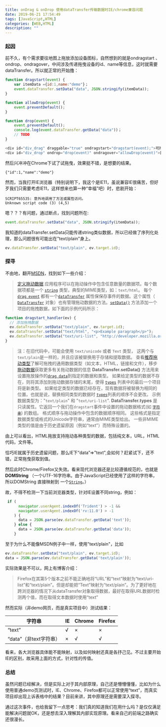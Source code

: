 ```yaml
---
title: onDrag & onDrop 使用dataTransfer传输数据时IE/chrome兼容问题
date: 2019-06-21 17:54:49
tags: [JavaScript,HTML]
categories: [WEB,HTML]
description: ""
---
```


### 起因

前不久，有个需求要往地图上拖放添加设备图标，自然想到的就是ondragstart 、ondrop、ondragover，中间涉及传递拖曳设备的id、name等信息，这时就需要dataTransfer。所以就正常的开始撸：

```js
function dragstart(event) {
    var itemData ={id:1,name:"demo"}；
    event.dataTransfer.setData("data", JSON.stringify(itemData));
}

function allowDrop(event) {
    event.preventDefault();
}

function drop(event) {
    event.preventDefault();
    console.log(event.dataTransfer.getData("data"))；
    // TODO
}

<div id="div_drag" draggable="true" ondragstart="dragstart(event);">可拖曳元素</div>
<div id="div_drop" ondrop="drop(event)" ondragover="allowDrop(event)">拖曳放置区</div>

```
<!-- more -->
然后兴冲冲在Chrome下试了试拖曳，效果挺不错，是想要的结果。

```
{"id":1,"name":"demo"}
```

然而，当我打开IE浏览器（特别说明下，我这个是IE11，虽说兼容IE很痛苦，但好歹我们只需要考虑IE11，这样想来也算一种“幸福”吧）时，悲剧开始：

```
SCRIPT65535: 意外地调用了方法或属性访问。
Unknown script code (3) (4,5)
```

嗯？？？有问题，通过断点，找到问题所在:

```js
event.dataTransfer.setData("data", JSON.stringify(itemData));
```

我知道的dataTransfer.setData只能传递string类似数据，所以已经做了序列化处理，那么问题很有可能出在"text/plain"身上。

```js
ev.dataTransfer.setData("text/plain", ev.target.id);
```

### 探寻

不由地，翻开[MSDN](<https://developer.mozilla.org/zh-CN/docs/Web/API/HTML_Drag_and_Drop_API>)，找到如下一些介绍：

>[定义拖动数据](https://developer.mozilla.org/zh-CN/docs/Web/API/HTML_Drag_and_Drop_API#定义拖动数据)
应用程序可以在拖动操作中包含任意数量的数据项。每个数据项都是一个  [`string`](https://developer.mozilla.org/zh-CN/docs/Web/API/DOMString) 类型，典型的MIME类型，如：`text/html`。
每个 [`drag event`](https://developer.mozilla.org/zh-CN/docs/Web/API/DragEvent)  都有一个[`dataTransfer`](https://developer.mozilla.org/zh-CN/docs/Web/API/DragEvent/dataTransfer) 属性保保存事件的数据。这个属性（ [`DataTransfer`](https://developer.mozilla.org/zh-CN/docs/Web/API/DataTransfer) 对象）也有管理拖动数据的方法。[`setData()`](https://developer.mozilla.org/zh-CN/docs/Web/API/DataTransfer/setData) 方法添加一个项目的拖拽数据，如下面的示例代码所示：

```js
function dragstart_handler(ev) {
  // 添加拖拽数据
  ev.dataTransfer.setData("text/plain", ev.target.id);
  ev.dataTransfer.setData("text/html", "<p>Example paragraph</p>");
  ev.dataTransfer.setData("text/uri-list", "http://developer.mozilla.org");
}
```

>注：在旧代码中，可能会使用 `text/unicode` 或者 `Text` 类型， 这两个与 `text/plain`是一样的，并且应该被替换用于存储和提取数据。
>查看[推荐拖动类型](https://developer.mozilla.org/zh-CN/docs/DragDrop/Recommended_Drag_Types)了解可拖拽的通用数据类型（如文本，HTML，链接和文件），移步[拖动数据](https://developer.mozilla.org/zh-CN/docs/Web/Guide/HTML/Drag_operations#dragdata)获取更多有关拖动数据的信息
>**DataTransfer.setData()** 方法用来设置拖放操作的[`drag data`](https://developer.mozilla.org/zh-CN/docs/Web/API/DataTransfer)到指定的数据和类型。
如果给定类型的数据不存在，则将其添加到拖动数据存储的末尾，使得 [`types`](https://developer.mozilla.org/zh-CN/docs/Web/API/DataTransfer/types) 列表中的最后一个项目将是新类型。
如果给定类型的数据已经存在，现有数据将被替换为相同的位置。也就是说，替换相同类型的数据时 [`types`](https://developer.mozilla.org/zh-CN/docs/Web/API/DataTransfer/types)列表的顺序不会更改。
示例数据类型为："`text/plain`" 和 "`text/uri-list`".
>**DataTransfer.types** 是只读属性。它返回一个我们在`dragstart`事件中设置的拖动数据格式(如 [`字符串`](https://developer.mozilla.org/zh-CN/docs/Web/API/DOMString)) 的数组。 格式顺序与拖动操作中包含的数据顺序相同。
这些格式是指定数据类型或格式的Unicode字符串，通常由MIME类型给出。 一些非MIME类型的值是由于历史遗留原因（例如“text”）而特殊设置的。

由上可以看出，HTML拖放支持拖动各种类型的数据，包括纯文本，URL，HTML代码，文件等。

恰巧IE就属于历史遗留问题，那么IE下“data”=>"text",会如何？赶紧试下，还不错，正常拖曳获取到值。

然后此时Chrome/Firefox又失效。看来现代浏览器还是比较遵循规范的，也就是**DOMString** （一个UTF-16字符串。由于JavaScript已经使用了这样的字符串，所以DOMString 直接映射到 一个[`String`](https://developer.mozilla.org/zh-CN/docs/Web/JavaScript/Reference/String)。）

故，不得不检测一下当前浏览器类型，针对IE设置不同string，例如：

```js
 if (
      navigator.userAgent.indexOf('Trident') > -1 &&
      navigator.userAgent.indexOf('rv:11.0') > -1
    ) {
      data = JSON.parse(ev.dataTransfer.getData('text'));
    } else {
      data = JSON.parse(ev.dataTransfer.getData('data'));
    }
```

至于为什么不能像MSDN例子中一样，使用"text/plain"，比如

```js
ev.dataTransfer.setData("text/plain", ev.target.id);
data = JSON.parse(ev.dataTransfer.getData('text/plain'));
```

实际效果是不可以，网上有博客介绍：

> Firefox在其第5个版本之前不能正确地将“URL”和“text”映射为“text/uri-list”和“text/plain”。但是却能把“Text”映射为“text/plain”。为了更好地在跨浏览器的情况下从dataTransfer对象取得数据，最好在取得URL数据时检测两个值，而在取得文本数据时使用“text”

然而实际（非demo网页，而是真实项目中）测试结果：

| 字符串                 | IE   | Chrome | Firefox |
| ---------------------- | ---- | ------ | ------- |
| “text”                 | √    | ×      | ×       |
| “data”（非text字符串） | ×    | √      | √       |

看来，各大浏览器具体能不能映射，以及如何映射还真是各抒己见。不过主要开始IE的区别，故采用上面的方式，针对性的传值。

### 总结

虽然问题已经解决，但是实际上对于其内部原理，自己还是懵懵懂懂，比如为什么使用普通demo页测试时，IE、Chrome、Firefox都可以正常使用“text”，而真实项目却出现上诉表格中的结果？目前来讲，其中原理还是需要深入探寻。

通过这次事件，也给我留下一点思考：我们真的知道我们在用什么吗？是仅仅满足能解决问题就OK，还是想去深入理解其内部实现原理。看来自己的前端之路确实还很漫长。
